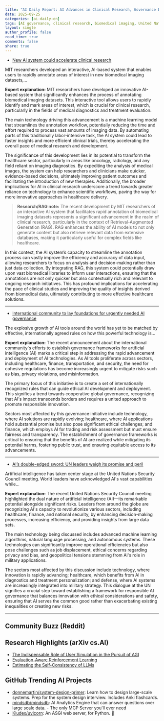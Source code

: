 ```yaml
---
title: "AI Daily Report: AI Advances in Clinical Research, Governance Discussions Heat Up, and UN Leaders Address AI's Impact (2025-09-25)"
date: 2025-09-25
categories: [ai-daily-en]
tags: [AI governance, clinical research, biomedical imaging, United Nations, technology policy, AI ethics, international cooperation]
layout: single
author_profile: false
read_time: true
comments: false
share: true
---
```

- [New AI system could accelerate clinical research](https://news.mit.edu/2025/new-ai-system-could-accelerate-clinical-research-0925)

MIT researchers developed an interactive, AI-based system that enables users to rapidly annotate areas of interest in new biomedical imaging datasets,...

**Expert explanation:**
MIT researchers have developed an innovative AI-based system that significantly enhances the process of annotating biomedical imaging datasets. This interactive tool allows users to rapidly identify and mark areas of interest, which is crucial for clinical research, particularly in the fields of medical diagnostics and treatment evaluation.

The main technology driving this advancement is a machine learning model that streamlines the annotation workflow, potentially reducing the time and effort required to process vast amounts of imaging data. By automating parts of this traditionally labor-intensive task, the AI system could lead to faster insights and more efficient clinical trials, thereby accelerating the overall pace of medical research and development.

The significance of this development lies in its potential to transform the healthcare sector, particularly in areas like oncology, radiology, and any field reliant on imaging diagnostics. By expediting the analysis of medical images, the system can help researchers and clinicians make quicker, evidence-based decisions, ultimately improving patient outcomes and facilitating the introduction of new therapies. Additionally, the broader implications for AI in clinical research underscore a trend towards greater reliance on technology to enhance scientific workflows, paving the way for more innovative approaches in healthcare delivery.

> **Research/RAG note:**
> The recent development by MIT researchers of an interactive AI system that facilitates rapid annotation of biomedical imaging datasets represents a significant advancement in the realm of clinical research, particularly in the context of Retrieval-Augmented Generation (RAG). RAG enhances the ability of AI models to not only generate content but also retrieve relevant data from extensive databases, making it particularly useful for complex fields like healthcare.

In this context, the AI system’s capacity to streamline the annotation process can vastly improve the efficiency and accuracy of data input, allowing researchers to focus on analysis and decision-making rather than just data collection. By integrating RAG, this system could potentially draw upon vast biomedical libraries to inform user interactions, ensuring that the annotations are not only quicker but also contextually rich and relevant to ongoing research initiatives. This has profound implications for accelerating the pace of clinical studies and improving the quality of insights derived from biomedical data, ultimately contributing to more effective healthcare solutions.

---
- [International community to lay foundations for urgently needed AI governance](https://news.un.org/en/story/2025/09/1165898)

The explosive growth of AI tools around the world has yet to be matched by effective, internationally agreed rules on how this powerful technology is...

**Expert explanation:**
The recent announcement about the international community's efforts to establish governance frameworks for artificial intelligence (AI) marks a critical step in addressing the rapid advancement and deployment of AI technologies. As AI tools proliferate across sectors, including healthcare, finance, transportation, and security, the need for cohesive regulations has become increasingly urgent to mitigate risks such as bias, privacy violations, and misinformation.

The primary focus of this initiative is to create a set of internationally recognized rules that can guide ethical AI development and deployment. This signifies a trend towards cooperative global governance, recognizing that AI's impact transcends borders and requires a united approach to promote responsible innovation.

Sectors most affected by this governance initiative include technology, where AI solutions are rapidly evolving; healthcare, where AI applications hold substantial promise but also pose significant ethical challenges; and finance, which employs AI for trading and risk assessment but must ensure fairness and transparency. The establishment of governance frameworks is critical to ensuring that the benefits of AI are realized while mitigating its potential harms, fostering public trust, and ensuring equitable access to its advancements.

---
- [AI’s double-edged sword: UN leaders weigh its promise and peril](https://apnews.com/article/artificial-intelligence-un-ai-5cb0f21feeb3e734cc0c25eab67fe26d)

Artificial intelligence has taken center stage at the United Nations Security Council meeting. World leaders have acknowledged AI's vast capabilities while...

**Expert explanation:**
The recent United Nations Security Council meeting highlighted the dual nature of artificial intelligence (AI)—its remarkable potential alongside significant risks. Leaders from around the globe are recognizing AI's capacity to revolutionize various sectors, including healthcare, finance, and national security, by enhancing decision-making processes, increasing efficiency, and providing insights from large data sets.

The main technology being discussed includes advanced machine learning algorithms, natural language processing, and autonomous systems. These technologies can significantly improve operational efficiencies but also pose challenges such as job displacement, ethical concerns regarding privacy and bias, and geopolitical tensions stemming from AI's role in military applications.

The sectors most affected by this discussion include technology, where innovation is rapidly advancing; healthcare, which benefits from AI in diagnostics and treatment personalization; and defense, where AI systems are increasingly integrated into military strategy. This dialogue at the UN signifies a crucial step toward establishing a framework for responsible AI governance that balances innovation with ethical considerations and safety, ensuring that AI serves the common good rather than exacerbating existing inequalities or creating new risks.

---

## Community Buzz (Reddit)


## Research Highlights (arXiv cs.AI)
- [The Indispensable Role of User Simulation in the Pursuit of AGI](https://arxiv.org/abs/2509.19456)
- [Evaluation-Aware Reinforcement Learning](https://arxiv.org/abs/2509.19464)
- [Estimating the Self-Consistency of LLMs](https://arxiv.org/abs/2509.19489)

## GitHub Trending AI Projects
- [donnemartin/system-design-primer](donnemartin/system-design-primer): Learn how to design large-scale systems. Prep for the system design interview. Includes Anki flashcards.
- [mindsdb/mindsdb](mindsdb/mindsdb): AI Analytics Engine that can answer questions over large scale data. - The only MCP Server you'll ever need
- [Kludex/uvicorn](Kludex/uvicorn): An ASGI web server, for Python. 🦄
